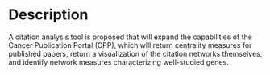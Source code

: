 # Description

A citation analysis tool is proposed that will expand the capabilities of the Cancer Publication Portal (CPP), which will return centrality measures for published papers, return a visualization of the citation networks themselves, and identify network measures characterizing well-studied genes.

